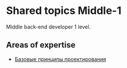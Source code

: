 # Shared topics Middle-1

Middle back-end developer 1 level.

## Areas of expertise

- [Базовые принципы проектирования](../../shared/middle-1/design.md)
